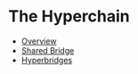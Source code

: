 # The Hyperchain

- [Overview](./1_overview.md)
- [Shared Bridge](./2_shared_bridge.md)
- [Hyperbridges](./3_hyperbridges.md)
